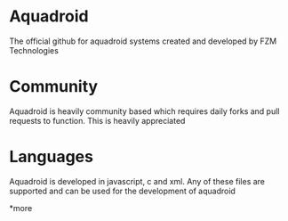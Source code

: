 # Aquadroid
The official github for aquadroid systems created and developed by FZM Technologies 

# Community 
Aquadroid is heavily community based which requires daily forks and pull requests to function. This is heavily appreciated 

# Languages

Aquadroid is developed in javascript, c and xml. Any of these files are supported and can be used for the development of aquadroid

*more 